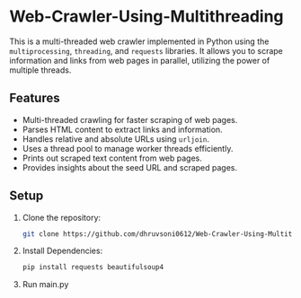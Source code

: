 # Web-Crawler-Using-Multithreading

This is a multi-threaded web crawler implemented in Python using the `multiprocessing`, `threading`, and `requests` libraries. It allows you to scrape information and links from web pages in parallel, utilizing the power of multiple threads.

## Features

- Multi-threaded crawling for faster scraping of web pages.
- Parses HTML content to extract links and information.
- Handles relative and absolute URLs using `urljoin`.
- Uses a thread pool to manage worker threads efficiently.
- Prints out scraped text content from web pages.
- Provides insights about the seed URL and scraped pages.

## Setup

1. Clone the repository:

   ```bash
   git clone https://github.com/dhruvsoni0612/Web-Crawler-Using-Multithreading.git

2. Install Dependencies:

   ```bash
   pip install requests beautifulsoup4

3. Run main.py
